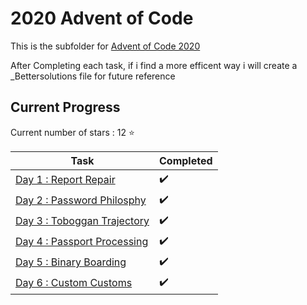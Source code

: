 # 2020 Advent of Code

This is the subfolder for [Advent of Code 2020](https://adventofcode.com/2020)

After Completing each task, if i find a more efficent way i will create a _Bettersolutions file for future reference

## Current Progress

Current number of stars : 12 :star:

| <center>Task</center>                          | <center>Completed</center>          |
|------------------------------------------------|-------------------------------------|
| [Day 1 : Report Repair](Day01/Day01.py)        | :heavy_check_mark:                  |
| [Day 2 : Password Philosphy](Day02/Day02.py)   | :heavy_check_mark:                  |
| [Day 3 : Toboggan Trajectory](Day03/Day03.py)  | :heavy_check_mark:                  |
| [Day 4 : Passport Processing](Day04/Day04.py)  | :heavy_check_mark:                  |
| [Day 5 : Binary Boarding](Day05/Day05.py)      | :heavy_check_mark:                  |
| [Day 6 : Custom Customs](Day06/Day06.py)       | :heavy_check_mark:                  |
